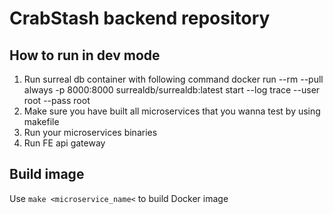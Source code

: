 # CrabStash backend repository

## How to run in dev mode
1. Run surreal db container with following command 
    docker run --rm --pull always -p 8000:8000 surrealdb/surrealdb:latest start --log trace --user root --pass root
2. Make sure you have built all microservices that you wanna test by using makefile
3. Run your microservices binaries
4. Run FE api gateway


## Build image
Use ```make <microservice_name<``` to build Docker image
